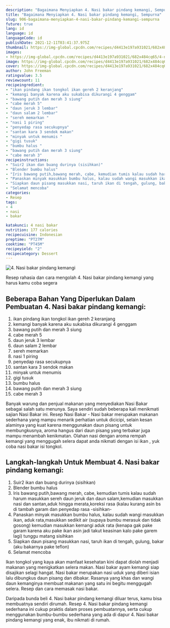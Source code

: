 ```yaml
---
description: "Bagaimana Menyiapkan 4. Nasi bakar pindang kemangi, Sempurna"
title: "Bagaimana Menyiapkan 4. Nasi bakar pindang kemangi, Sempurna"
slug: 906-bagaimana-menyiapkan-4-nasi-bakar-pindang-kemangi-sempurna
future: true
lang: id
language: id
languageCode: id
publishDate: 2021-12-11T03:41:37.975Z 
thumbnail: https://img-global.cpcdn.com/recipes/d4413e197a931021/682x484cq65/4-nasi-bakar-pindang-kemangi-foto-resep-utama.png
images:
- https://img-global.cpcdn.com/recipes/d4413e197a931021/682x484cq65/4-nasi-bakar-pindang-kemangi-foto-resep-utama.png
image: https://img-global.cpcdn.com/recipes/d4413e197a931021/682x484cq65/4-nasi-bakar-pindang-kemangi-foto-resep-utama.png
cover: https://img-global.cpcdn.com/recipes/d4413e197a931021/682x484cq65/4-nasi-bakar-pindang-kemangi-foto-resep-utama.png
author: John Freeman
ratingvalue: 3.5
reviewcount: 11
recipeingredient:
- "ikan pindang ikan tongkol ikan gereh 2 keranjang"
- "kemangi banyak karena aku sukabisa dikurangi 4 genggam"
- "bawang putih dan merah 3 siung"
- "cabe merah 5"
- "daun jeruk 3 lembar"
- "daun salam 2 lembar"
- "sereh memarkan "
- "nasi 1 piring"
- "penyedap rasa secukupnya"
- "santan kara 3 sendok makan"
- "minyak untuk menumis "
- "gigi tusuk"
- "bumbu halus "
- "bawang putih dan merah 3 siung"
- "cabe merah 3"
recipeinstructions:
- "Suir2 ikan dan buang durinya (sisihkan)"
- "Blender bumbu halus"
- "Iris bawang putih,bawang merah, cabe, kemudian tumis kalau sudah harum masukkan sereh daun jeruk dan daun salam,kemudian masukkan nasi dan santan,aduk hingga merata,koreksi rasa (kalau kurang asin bs di tambah garam dan penyedap rasa -sisihkan-"
- "Panaskan minyak masukkan bumbu halus, kalau sudah wangi masukkan ikan, aduk rata,masukkan sedikit air (supaya bumbu merasuk dan tidak gosong) kemudian masukkan kemangi aduk rata (kenapa gak pake garam karena aku pake ikan asin jadi takut keasinan kalo pake garem lagi) tunggu matang sisihkan"
- "Siapkan daun pisang masukkan nasi, taruh ikan di tengah, gulung, bakar (aku bakarnya pake teflon)"
- "Selamat mencoba"
categories:
- Resep
tags:
- 4
- nasi
- bakar

katakunci: 4 nasi bakar 
nutrition: 177 calories
recipecuisine: Indonesian
preptime: "PT27M"
cooktime: "PT45M"
recipeyield: "2"
recipecategory: Dessert
---
```



![4. Nasi bakar pindang kemangi](https://img-global.cpcdn.com/recipes/d4413e197a931021/682x484cq65/4-nasi-bakar-pindang-kemangi-foto-resep-utama.png)

Resep rahasia dan cara mengolah  4. Nasi bakar pindang kemangi yang harus kamu coba segera

<!--inarticleads1-->

## Beberapa Bahan Yang Diperlukan Dalam Pembuatan 4. Nasi bakar pindang kemangi:

1. ikan pindang ikan tongkol ikan gereh 2 keranjang
1. kemangi banyak karena aku sukabisa dikurangi 4 genggam
1. bawang putih dan merah 3 siung
1. cabe merah 5
1. daun jeruk 3 lembar
1. daun salam 2 lembar
1. sereh memarkan 
1. nasi 1 piring
1. penyedap rasa secukupnya
1. santan kara 3 sendok makan
1. minyak untuk menumis 
1. gigi tusuk
1. bumbu halus 
1. bawang putih dan merah 3 siung
1. cabe merah 3

Banyak warung dan penjual makanan yang menyediakan Nasi Bakar sebagai salah satu menunya. Saya sendiri sudah beberapa kali menikmati sajian Nasi Bakar ini. Resep Nasi Bakar - Nasi bakar merupakan makanan sederhana yang mampu menarik perhatian untuk dicicipi, selain kesan alaminya yang kuat karena menggunakan daun pisang untuk membungkusnya, aroma hangus dari daun pisang yang terbakar juga mampu menambah kenikmatan. Olahan nasi dengan aroma rempah kemangi yang menggugah selera dapat anda nikmati dengan isi ikan , yuk coba nasi bakar isi tongkol. 

<!--inarticleads2-->

## Langkah-langkah Untuk Membuat 4. Nasi bakar pindang kemangi:

1. Suir2 ikan dan buang durinya (sisihkan)
1. Blender bumbu halus
1. Iris bawang putih,bawang merah, cabe, kemudian tumis kalau sudah harum masukkan sereh daun jeruk dan daun salam,kemudian masukkan nasi dan santan,aduk hingga merata,koreksi rasa (kalau kurang asin bs di tambah garam dan penyedap rasa -sisihkan-
1. Panaskan minyak masukkan bumbu halus, kalau sudah wangi masukkan ikan, aduk rata,masukkan sedikit air (supaya bumbu merasuk dan tidak gosong) kemudian masukkan kemangi aduk rata (kenapa gak pake garam karena aku pake ikan asin jadi takut keasinan kalo pake garem lagi) tunggu matang sisihkan
1. Siapkan daun pisang masukkan nasi, taruh ikan di tengah, gulung, bakar (aku bakarnya pake teflon)
1. Selamat mencoba


Ikan tongkol yang kaya akan manfaat kesehatan kini dapat diolah menjadi makanan yang menigkatkan selera makan. Nasi bakar ayam kemangi siap disajikan selagi hangat. Nasi bakar merupakan nasi uduk yang diberi isian lalu dibungkus daun pisang dan dibakar. Rasanya yang khas dan wangi daun kemanginya membuat makanan yang satu ini begitu menggugah selera. Resep dan cara memasak nasi bakar. 

Daripada bunda beli  4. Nasi bakar pindang kemangi  diluar terus, kamu  bisa membuatnya sendiri dirumah. Resep  4. Nasi bakar pindang kemangi  sederhana ini cukup praktis dalam proses pembuatannya, serta cukup menggunakan bumbu-bumbu sederhana yang ada di dapur  4. Nasi bakar pindang kemangi  yang enak, ibu nikmati di rumah.
